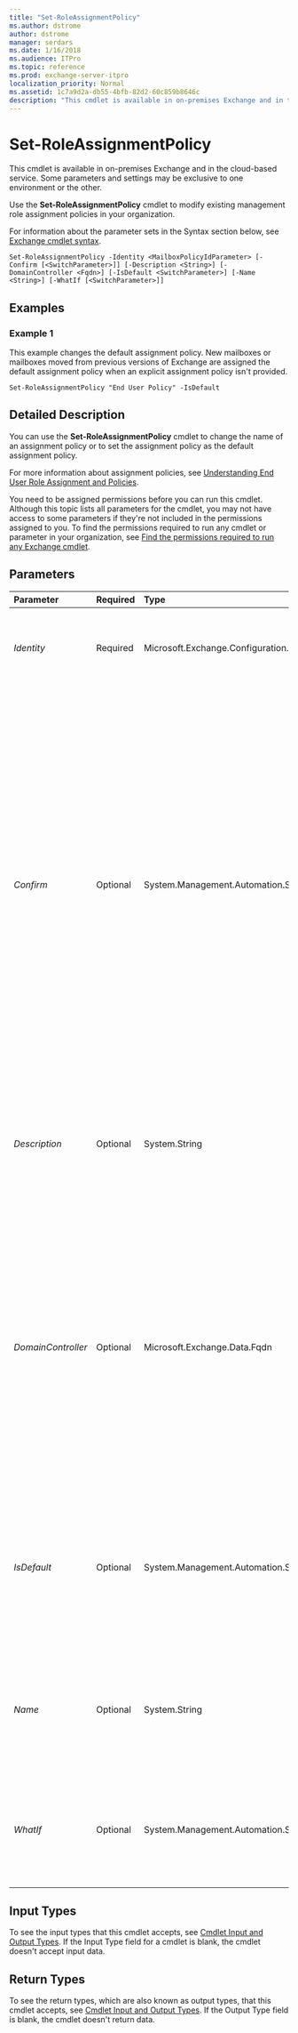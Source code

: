 ```yaml
---
title: "Set-RoleAssignmentPolicy"
ms.author: dstrome
author: dstrome
manager: serdars
ms.date: 1/16/2018
ms.audience: ITPro
ms.topic: reference
ms.prod: exchange-server-itpro
localization_priority: Normal
ms.assetid: 1c7a9d2a-db55-4bfb-82d2-60c859b8646c
description: "This cmdlet is available in on-premises Exchange and in the cloud-based service. Some parameters and settings may be exclusive to one environment or the other."
---
```


# Set-RoleAssignmentPolicy

This cmdlet is available in on-premises Exchange and in the cloud-based service. Some parameters and settings may be exclusive to one environment or the other. 
  
Use the **Set-RoleAssignmentPolicy** cmdlet to modify existing management role assignment policies in your organization.
  
For information about the parameter sets in the Syntax section below, see [Exchange cmdlet syntax](https://technet.microsoft.com/library/bb123552.aspx). 
  
```
Set-RoleAssignmentPolicy -Identity <MailboxPolicyIdParameter> [-Confirm [<SwitchParameter>]] [-Description <String>] [-DomainController <Fqdn>] [-IsDefault <SwitchParameter>] [-Name <String>] [-WhatIf [<SwitchParameter>]]

```

## Examples
<a name="Examples"> </a>

### Example 1

This example changes the default assignment policy. New mailboxes or mailboxes moved from previous versions of Exchange are assigned the default assignment policy when an explicit assignment policy isn't provided.
  
```
Set-RoleAssignmentPolicy "End User Policy" -IsDefault
```

## Detailed Description
<a name="DetailedDescription"> </a>

You can use the **Set-RoleAssignmentPolicy** cmdlet to change the name of an assignment policy or to set the assignment policy as the default assignment policy.
  
For more information about assignment policies, see [Understanding End User Role Assignment and Policies](https://technet.microsoft.com/library/25913e43-326a-4371-90b5-021a35f100fe.aspx).
  
You need to be assigned permissions before you can run this cmdlet. Although this topic lists all parameters for the cmdlet, you may not have access to some parameters if they're not included in the permissions assigned to you. To find the permissions required to run any cmdlet or parameter in your organization, see [Find the permissions required to run any Exchange cmdlet](https://technet.microsoft.com/library/mt432940.aspx).
  
## Parameters
<a name="DetailedDescription"> </a>

|**Parameter**|**Required**|**Type**|**Description**|
|:-----|:-----|:-----|:-----|
| _Identity_ <br/> |Required  <br/> |Microsoft.Exchange.Configuration.Tasks.MailboxPolicyIdParameter  <br/> |The _Identity_ parameter specifies the name of the assignment policy to modify. If the name contains spaces, enclose the name in quotation marks ("). <br/> |
| _Confirm_ <br/> |Optional  <br/> |System.Management.Automation.SwitchParameter  <br/> | The _Confirm_ switch specifies whether to show or hide the confirmation prompt. How this switch affects the cmdlet depends on if the cmdlet requires confirmation before proceeding. <br/>  Destructive cmdlets (for example, **Remove-\*** cmdlets) have a built-in pause that forces you to acknowledge the command before proceeding. For these cmdlets, you can skip the confirmation prompt by using this exact syntax: `-Confirm:$false`.  <br/>  Most other cmdlets (for example, **New-\*** and **Set-\*** cmdlets) don't have a built-in pause. For these cmdlets, specifying the _Confirm_ switch without a value introduces a pause that forces you acknowledge the command before proceeding. <br/> |
| _Description_ <br/> |Optional  <br/> |System.String  <br/> |The _Description_ parameter specifies the description that's displayed when the role assignment policy is viewed using the **Get-RoleAssignmentPolicy** cmdlet. Enclose the description in quotation marks ("). <br/> |
| _DomainController_ <br/> |Optional  <br/> |Microsoft.Exchange.Data.Fqdn  <br/> |This parameter is available only in on-premises Exchange.  <br/> The _DomainController_ parameter specifies the domain controller that's used by this cmdlet to read data from or write data to Active Directory. You identify the domain controller by its fully qualified domain name (FQDN). For example, `dc01.contoso.com`.  <br/> The _DomainController_ parameter isn't supported on Edge Transport servers. An Edge Transport server uses the local instance of Active Directory Lightweight Directory Services (AD LDS) to read and write data. <br/> |
| _IsDefault_ <br/> |Optional  <br/> |System.Management.Automation.SwitchParameter  <br/> |The _IsDefault_ switch makes the assignment policy the default assignment policy. You don't have to specify a value with this switch. <br/> New mailboxes or mailboxes moved from previous versions of Exchange are assigned the default assignment policy when an explicit assignment policy isn't provided.  <br/> |
| _Name_ <br/> |Optional  <br/> |System.String  <br/> |The _Name_ parameter specifies the new name of the assignment policy. If the assignment policy name contains spaces, enclose the name in quotation marks ("). The maximum length of the name is 64 characters. <br/> |
| _WhatIf_ <br/> |Optional  <br/> |System.Management.Automation.SwitchParameter  <br/> |The _WhatIf_ switch simulates the actions of the command. You can use this switch to view the changes that would occur without actually applying those changes. You don't need to specify a value with this switch. <br/> |
   
## Input Types
<a name="InputTypes"> </a>

To see the input types that this cmdlet accepts, see [Cmdlet Input and Output Types](http://go.microsoft.com/fwlink/p/?linkId=616387). If the Input Type field for a cmdlet is blank, the cmdlet doesn't accept input data. 
  
## Return Types
<a name="ReturnTypes"> </a>

To see the return types, which are also known as output types, that this cmdlet accepts, see [Cmdlet Input and Output Types](http://go.microsoft.com/fwlink/p/?linkId=616387). If the Output Type field is blank, the cmdlet doesn't return data. 
  


